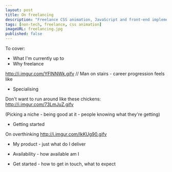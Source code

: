 ```yaml
---
layout: post
title: On freelancing
description: "Freelance CSS animation, JavaScript and front-end implementation that brings your UI to life."
tags: [non-tech, freelance, css animation]
imageURL: freelancing.jpg
published: false
---
```


To cover:

* What I'm currently up to
* Why freelance

http://i.imgur.com/YFlNNWk.gifv // Man on stairs - career progression feels like


* Specialising

Don't want to run around like these chickens: http://i.imgur.com/73LmJuZ.gifv

(Picking a niche - being good at it - people knowing what they're getting)

* Getting started

On overthinking http://i.imgur.com/lkKUg90.gifv

* My product - just what do I deliver

* Availability - how available am I

* Get started - how to get in touch, what to expect


